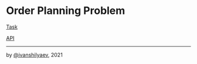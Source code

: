 ﻿# Order Planning Problem

[Task](https://lydian-girdle-3a2.notion.site/Order-Planning-Problem-242803404c754e3a857b881228043361)

[API](https://lydian-girdle-3a2.notion.site/API-8c955cdf3b1c4ee384da0a6084697753)

---

by [@ivanshilyaev](https://github.com/ivanshilyaev), 2021
